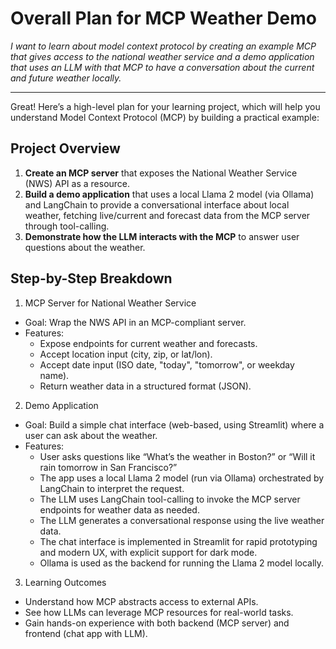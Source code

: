 # Overall Plan for MCP Weather Demo

_I want to learn about model context protocol by creating an example MCP that gives access to the national weather service and a demo application that uses an LLM with that MCP to have a conversation about the current and future weather locally._

---

Great! Here’s a high-level plan for your learning project, which will help you understand Model Context Protocol (MCP) by building a practical example:

## Project Overview
1. **Create an MCP server** that exposes the National Weather Service (NWS) API as a resource.
2. **Build a demo application** that uses a local Llama 2 model (via Ollama) and LangChain to provide a conversational interface about local weather, fetching live/current and forecast data from the MCP server through tool-calling.
3. **Demonstrate how the LLM interacts with the MCP** to answer user questions about the weather.

## Step-by-Step Breakdown
1. MCP Server for National Weather Service
  - Goal: Wrap the NWS API in an MCP-compliant server.
  - Features:
    - Expose endpoints for current weather and forecasts.
    - Accept location input (city, zip, or lat/lon).
    - Accept date input (ISO date, "today", "tomorrow", or weekday name).
    - Return weather data in a structured format (JSON).
2. Demo Application
  - Goal: Build a simple chat interface (web-based, using Streamlit) where a user can ask about the weather.
  - Features:
    - User asks questions like “What’s the weather in Boston?” or “Will it rain tomorrow in San Francisco?”
    - The app uses a local Llama 2 model (run via Ollama) orchestrated by LangChain to interpret the request.
    - The LLM uses LangChain tool-calling to invoke the MCP server endpoints for weather data as needed.
    - The LLM generates a conversational response using the live weather data.
    - The chat interface is implemented in Streamlit for rapid prototyping and modern UX, with explicit support for dark mode.
    - Ollama is used as the backend for running the Llama 2 model locally.
3. Learning Outcomes
  - Understand how MCP abstracts access to external APIs.
  - See how LLMs can leverage MCP resources for real-world tasks.
  - Gain hands-on experience with both backend (MCP server) and frontend (chat app with LLM).
